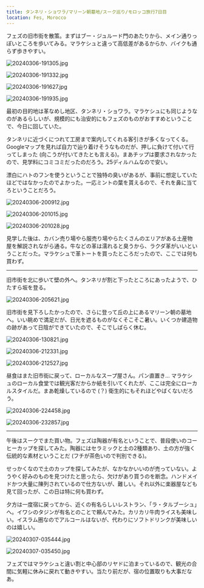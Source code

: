```yaml
---
title: タンネリ・ショワラ/マリーン朝墓地/スーク巡り/モロッコ旅行7日目
location: Fes, Morocco
---
```


フェズの旧市街を散策。まずはブー・ジュルード門のあたりから、メイン通りっぽいところを歩いてみる。マラケシュと違って高低差があるからか、バイクも通らず歩きやすい。

![20240306-191305.jpg](https://ceshmina-photos.s3.ap-northeast-1.amazonaws.com/medium/202403/20240306-191305.jpg "ブー・ジュルード門")

![20240306-191332.jpg](https://ceshmina-photos.s3.ap-northeast-1.amazonaws.com/medium/202403/20240306-191332.jpg)

![20240306-191627.jpg](https://ceshmina-photos.s3.ap-northeast-1.amazonaws.com/medium/202403/20240306-191627.jpg "内側は緑色")

![20240306-191935.jpg](https://ceshmina-photos.s3.ap-northeast-1.amazonaws.com/medium/202403/20240306-191935.jpg "メイン通りを歩く")

最初の目的地は革なめし地区、タンネリ・ショワラ。マラケシュにも同じようなのがあるらしいが、規模的にも治安的にもフェズのものがおすすめということで、今日に回していた。

タンネリに近づくにつれて工房まで案内してくれる客引きが多くなってくる。Googleマップを見れば自力で辿り着けそうなものだが、押しに負けて付いて行ってしまった (向こうが付いてきたとも言える)。まあチップは要求されなかったので、見学料にコミコミだったのだろう。25ディルハムなので安い。

漂白にハトのフンを使うということで独特の臭いがあるが、事前に想定していたほどではなかったのでよかった。一応ミントの葉を貰えるので、それを鼻に当てろということだろう。

![20240306-200912.jpg](https://ceshmina-photos.s3.ap-northeast-1.amazonaws.com/medium/202403/20240306-200912.jpg "染色作業中")

![20240306-201015.jpg](https://ceshmina-photos.s3.ap-northeast-1.amazonaws.com/medium/202403/20240306-201015.jpg "革を延ばしてるのかな？")

![20240306-201028.jpg](https://ceshmina-photos.s3.ap-northeast-1.amazonaws.com/medium/202403/20240306-201028.jpg "こちらはおそらく乾燥中")

見学した後は、カバン売り場やら服売り場やらたくさんのエリアがある土産物屋を解説されながら通る。牛などの革は濡れると臭うから、ラクダ革がいいということだった。マラケシュで革トートを買ったところだったので、ここでは何も買わず。

---

旧市街を北に歩いて壁の外へ。タンネリが割と下ったところにあったようで、ひたすら坂を登る。

![20240306-205621.jpg](https://ceshmina-photos.s3.ap-northeast-1.amazonaws.com/medium/202403/20240306-205621.jpg "ミナレット。お祈りを流すスピーカーが付いている")

旧市街を見下ろしたかったので、さらに登って丘の上にあるマリーン朝の墓地へ。いい眺めで満足だが、日光を遮るものがなくそこそこ暑い。いくつか建造物の跡があって日陰ができていたので、そこでしばらく休む。

![20240306-130821.jpg](https://ceshmina-photos.s3.ap-northeast-1.amazonaws.com/medium/202403/20240306-130821.jpg "旧市街を見下ろす")

![20240306-212331.jpg](https://ceshmina-photos.s3.ap-northeast-1.amazonaws.com/medium/202403/20240306-212331.jpg "頂上にあった建築物")

![20240306-212527.jpg](https://ceshmina-photos.s3.ap-northeast-1.amazonaws.com/medium/202403/20240306-212527.jpg "反対側は自然豊か")

昼食はまた旧市街に戻って、ローカルなスープ屋さん。パン直置き... マラケシュのローカル食堂では観光客だからか紙を引いてくれたが、ここは完全にローカルスタイルだ。まあ乾燥しているので (？) 衛生的にもそれほどやばくないだろう。
 
![20240306-224458.jpg](https://ceshmina-photos.s3.ap-northeast-1.amazonaws.com/medium/202403/20240306-224458.jpg "店員との会話はフランス語、といっても値段の数字や「お茶」程度")

![20240306-232857.jpg](https://ceshmina-photos.s3.ap-northeast-1.amazonaws.com/medium/202403/20240306-232857.jpg "まぶしそう")

---

午後はスークでまた買い物。フェズは陶器が有名ということで、普段使いのコーヒーカップを探してみた。陶器にはセラミックと土の2種類あり、土の方が強く伝統的な素材ということだ (フチが茶色いので判別できる)。

せっかくなので土のカップを探してみたが、なかなかいいのが売っていない。ようやく好みのものを見つけたと思ったら、欠けがあり買うのを断念。ハンドメイドかつ大量に陳列されているので仕方ないが、難しい。それ以外に楽器屋なども見て回ったが、この日は特に何も買わず。

夕方は一度宿に戻ってから、近くの有名らしいレストラン、「ラ・タルブーシュ」へ。イワシのタジンが有名とのことで頼んでみた。カリカリ牛肉ライスも美味しい。イスラム圏なのでアルコールはないが、代わりにソフトドリンクが美味しいのは嬉しい。

![20240307-035444.jpg](https://ceshmina-photos.s3.ap-northeast-1.amazonaws.com/medium/202403/20240307-035444.jpg "カリカリ牛肉ライス")

![20240307-035450.jpg](https://ceshmina-photos.s3.ap-northeast-1.amazonaws.com/medium/202403/20240307-035450.jpg "イワシのタジン")

フェズではマラケシュと違い割と中心部のリヤドに泊まっているので、観光の合間に気軽に休みに戻れて動きやすい。当たり前だが、宿の位置取りも大事だなあ。
